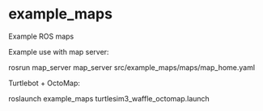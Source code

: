 # example_maps
Example ROS maps

Example use with map server: 

rosrun map_server map_server src/example_maps/maps/map_home.yaml

Turtlebot + OctoMap:

roslaunch example_maps turtlesim3_waffle_octomap.launch
